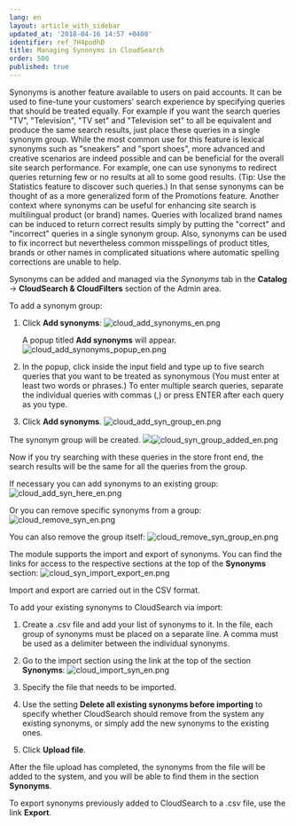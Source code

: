 ```yaml
---
lang: en
layout: article_with_sidebar
updated_at: '2018-04-16 14:57 +0400'
identifier: ref_7H4podhD
title: Managing Synonyms in CloudSearch
order: 500
published: true
---
```

Synonyms is another feature available to users on paid accounts. It can be used to fine-tune your customers' search experience by specifying queries that should be treated equally. For example if you want the search queries "TV", "Television", "TV set" and "Television set" to all be equivalent and produce the same search results, just place these queries in a single synonym group. While the most common use for this feature is lexical synonyms such as "sneakers" and "sport shoes", more advanced and creative scenarios are indeed possible and can be beneficial for the overall site search performance. For example, one can use synonyms to redirect queries returning few or no results at all to some good results. (Tip: Use the Statistics feature to discover such queries.) In that sense synonyms can be thought of as a more generalized form of the Promotions feature. Another context where synonyms can be useful for enhancing site search is multilingual product (or brand) names. Queries with localized brand names can be induced to return correct results simply by putting the "correct" and "incorrect" queries in a single synonym group. Also, synonyms can be used to fix incorrect but nevertheless common misspellings of product titles, brands or other names in complicated situations where automatic spelling corrections are unable to help. 

Synonyms can be added and managed via the _Synonyms_ tab in the **Catalog** -> **CloudSearch & CloudFilters** section of the Admin area. 

To add a synonym group:

1. Click **Add synonyms**:
   ![cloud_add_synonyms_en.png]({{site.baseurl}}/attachments/ref_7H4podhD/cloud_add_synonyms_en.png)
   
   A popup titled **Add synonyms** will appear.
   ![cloud_add_synonyms_popup_en.png]({{site.baseurl}}/attachments/ref_7H4podhD/cloud_add_synonyms_popup_en.png)
   
2. In the popup, click inside the input field and type up to five search queries that you want to be treated as synonymous (You must enter at least two words or phrases.) To enter multiple search queries, separate the individual queries with commas (,) or press ENTER after each query as you type.

3. Click **Add synonyms**.
   ![cloud_add_syn_group_en.png]({{site.baseurl}}/attachments/ref_7H4podhD/cloud_add_syn_group_en.png)

The synonym group will be created. 
   ![]({{site.baseurl}}/attachments/ref_7H4podhD/cloud_syn_group_added_en.png)![cloud_syn_group_added_en.png]({{site.baseurl}}/attachments/ref_7H4podhD/cloud_syn_group_added_en.png)

Now if you try searching with these queries in the store front end, the search results will be the same for all the queries from the group.

If necessary you can add synonyms to an existing group:
   ![cloud_add_syn_here_en.png]({{site.baseurl}}/attachments/ref_7H4podhD/cloud_add_syn_here_en.png)

Or you can remove specific synonyms from a group: 
   ![cloud_remove_syn_en.png]({{site.baseurl}}/attachments/ref_7H4podhD/cloud_remove_syn_en.png)

You can also remove the group itself:
   ![cloud_remove_syn_group_en.png]({{site.baseurl}}/attachments/ref_7H4podhD/cloud_remove_syn_group_en.png)
   
The module supports the import and export of synonyms. You can find the links for access to the respective sections at the top of the **Synonyms** section:
   ![cloud_syn_import_export_en.png]({{site.baseurl}}/attachments/ref_7H4podhD/cloud_syn_import_export_en.png)

Import and export are carried out in the CSV format.

To add your existing synonyms to CloudSearch via import:

   1. Create a .csv file and add your list of synonyms to it. In the file, each group of synonyms must be placed on a separate line. A comma must be used as a delimiter between the individual synonyms.

   2. Go to the import section using the link at the top of the section **Synonyms**:
      ![cloud_import_syn_en.png]({{site.baseurl}}/attachments/ref_7H4podhD/cloud_import_syn_en.png)
   
   3. Specify the file that needs to be imported. 
   
   4. Use the setting **Delete all existing synonyms before importing** to specify whether CloudSearch should remove from the system any existing synonyms, or simply add the new synonyms to the existing ones. 
   
   5. Click **Upload file**.

After the file upload has completed, the synonyms from the file will be added to the system, and you will be able to find them in the section **Synonyms**.

To export synonyms previously added to CloudSearch to a .csv file, use the link **Export**.